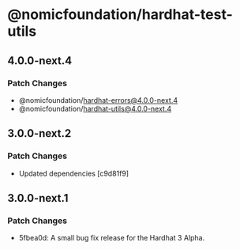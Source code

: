 # @nomicfoundation/hardhat-test-utils

## 4.0.0-next.4

### Patch Changes

- @nomicfoundation/hardhat-errors@4.0.0-next.4
- @nomicfoundation/hardhat-utils@4.0.0-next.4

## 3.0.0-next.2

### Patch Changes

- Updated dependencies [c9d81f9]

## 3.0.0-next.1

### Patch Changes

- 5fbea0d: A small bug fix release for the Hardhat 3 Alpha.
